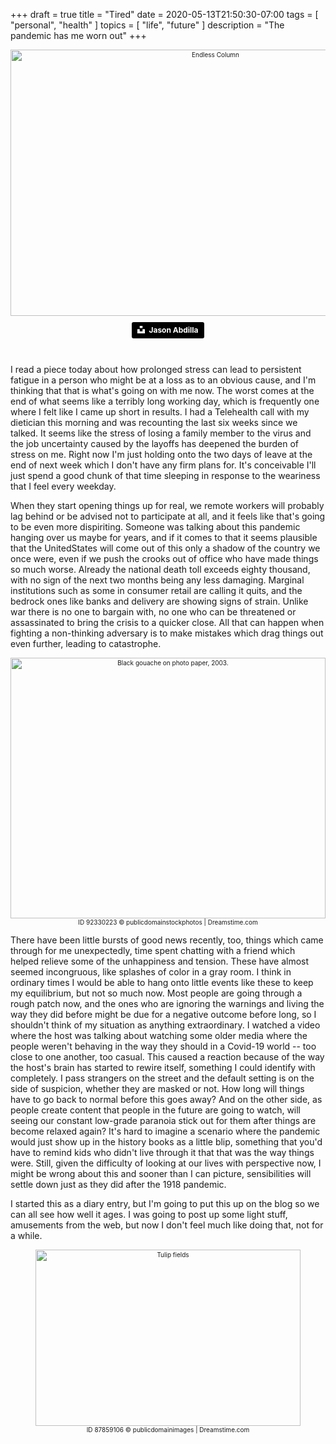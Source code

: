 +++
draft = true
title = "Tired"
date = 2020-05-13T21:50:30-07:00
tags = [
  "personal",
  "health"
]
topics = [
  "life",
  "future"
]
description = "The pandemic has me worn out"
+++

<div align="center" style="font-size:x-small"><img src="/abovethefold/jason-abdilla-Dfl6S3PIUvg-unsplash.jpg" alt="Endless Column" title="Endless Column" width="640" height="426" /><br />

<a style="background-color:black;color:white;text-decoration:none;padding:4px 6px;font-family:-apple-system, BlinkMacSystemFont, &quot;San Francisco&quot;, &quot;Helvetica Neue&quot;, Helvetica, Ubuntu, Roboto, Noto, &quot;Segoe UI&quot;, Arial, sans-serif;font-size:12px;font-weight:bold;line-height:1.2;display:inline-block;border-radius:3px"
href="https://unsplash.com/@jabdilla_creative?utm_medium=referral&amp;utm_campaign=photographer-credit&amp;utm_content=creditBadge" target="_blank" rel="noopener noreferrer" title="Download free do whatever you want high-resolution photos from Jason Abdilla"><span style="display:inline-block;padding:2px 3px"><svg xmlns="http://www.w3.org/2000/svg" style="height:12px;width:auto;position:relative;vertical-align:middle;top:-2px;fill:white" viewBox="0 0 32 32"><title>unsplash-logo</title><path d="M10 9V0h12v9H10zm12 5h10v18H0V14h10v9h12v-9z"></path></svg></span><span style="display:inline-block;padding:2px 3px">Jason Abdilla</span></a>
</div><br clear="all" />


I read a piece today about how prolonged stress can lead to persistent fatigue in a person who might be at a loss as to an obvious cause, and I'm thinking that that is what's going on with me now.
The worst comes at the end of what seems like a terribly long working day, which is frequently one where I felt like I came up short in results.
I had a Telehealth call with my dietician this morning and was recounting the last six weeks since we talked.
It seems like the stress of losing a family member to the virus and the job uncertainty caused by the layoffs has deepened the burden of stress on me.
Right now I'm just holding onto the two days of leave at the end of next week which I don't have any firm plans for.
It's conceivable I'll just spend a good chunk of that time sleeping in response to the weariness that I feel every weekday.

When they start opening things up for real, we remote workers will probably lag behind or be advised not to participate at all, and it feels like that's going to be even more dispiriting.
Someone was talking about this pandemic hanging over us maybe for years, and if it comes to that it seems plausible that the UnitedStates will come out of this only a shadow of the country we once were, even if we push the crooks out of office who have made things so much worse.
Already the national death toll exceeds eighty thousand, with no sign of the next two months being any less damaging.
Marginal institutions such as some in consumer retail are calling it quits, and the bedrock ones like banks and delivery are showing signs of strain.
Unlike war there is no one to bargain with, no one who can be threatened or assassinated to bring the crisis to a quicker close.
All that can happen when fighting a non-thinking adversary is to make mistakes which drag things out even further, leading to catastrophe.

<div align="center" style="font-size:x-small"><img src="/abovethefold/dreamstime_xxl_92330223.jpg" alt="Black gouache on photo paper, 2003."
title="Black gouache on photo paper, 2003." width="504" height="417" /><br />ID 92330223 © publicdomainstockphotos | Dreamstime.com
</div>

There have been little bursts of good news recently, too, things which came through for me unexpectedly, time spent chatting with a friend which helped relieve some of the unhappiness and tension.
These have almost seemed incongruous, like splashes of color in a gray room.
I think in ordinary times I would be able to hang onto little events like these to keep my equilibrium, but not so much now.
Most people are going through a rough patch now, and the ones who are ignoring the warnings and living the way they did before might be due for a negative outcome before long, so I shouldn't think of my situation as anything extraordinary.
I watched a video where the host was talking about watching some older media where the people weren't behaving in the way they should in a Covid-19 world -- too close to one another, too casual.
This caused a reaction because of the way the host's brain has started to rewire itself, something I could identify with completely.
I pass strangers on the street and the default setting is on the side of suspicion, whether they are masked or not.
How long will things have to go back to normal before this goes away?
And on the other side, as people create content that people in the future are going to watch, will seeing our constant low-grade paranoia stick out for them after things are become relaxed again?
It's hard to imagine a scenario where the pandemic would just show up in the history books as a little blip, something that you'd have to remind kids who didn't live through it that that was the way things were.
Still, given the difficulty of looking at our lives with perspective now, I might be wrong about this and sooner than I can picture, sensibilities will settle down just as they did after the 1918 pandemic.

I started this as a diary entry, but I'm going to put this up on the blog so we can all see how well it ages.
I was going to post up some light stuff, amusements from the web, but now I don't feel much like doing that, not for a while.

<div align="center" style="font-size:x-small"><img src="/abovethefold/dreamstime_xxl_87859106.jpg" alt="Tulip fields"
title="Tulip fields" width="424" height="282" /><br />ID 87859106
© publicdomainimages | Dreamstime.com
</div>
